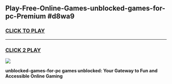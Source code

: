 
## Play-Free-Online-Games-unblocked-games-for-pc-Premium #d8wa9
<h3>
<a href="https://premium.freeplayer.one?title=unblocked-games-for-pc&ref=8M">CLICK TO PLAY</a></h3>
<hr>

<h3>
<a href="https://premium.freeplayer.one?title=unblocked-games-for-pc&ref=8M">CLICK 2 PLAY</a>
  
</h3>

<a href="https://premium.freeplayer.one?title=unblocked-games-for-pc&ref=8M"><img src="https://clearcache.store/games.png"></a>


**unblocked-games-for-pc games unblocked: Your Gateway to Fun and Accessible Online Gaming**
